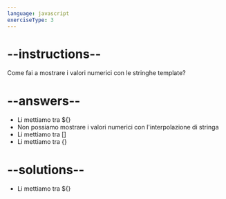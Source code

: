 ```yaml
---
language: javascript
exerciseType: 3
---
```


# --instructions--

Come fai a mostrare i valori numerici con le stringhe template?

# --answers--

- Li mettiamo tra ${}
- Non possiamo mostrare i valori numerici con l'interpolazione di stringa
- Li mettiamo tra \[]
- Li mettiamo tra \{}

# --solutions--

- Li mettiamo tra ${}
